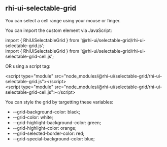 ## rhi-ui-selectable-grid

<p>You can select a cell range using your mouse or finger.</p>
<p>You can import the custom element via JavaScript:</p>
<p class="import">
    import { RhiUiSelectableGrid } from '@rhi-ui/selectable-grid/rhi-ui-selectable-grid.js';
    <br/>
    import { RhiUiSelectableGrid } from '@rhi-ui/selectable-grid/rhi-ui-selectable-grid-cell.js';
</p>
<p>OR using a script tag:</p>
<p class="import">
    &lt;script  type="module" src="node_modules/@rhi-ui/selectable-grid/rhi-ui-selectable-grid.js"&gt;&lt;/script&gt;
    <br/>
    &lt;script  type="module" src="node_modules/@rhi-ui/selectable-grid/rhi-ui-selectable-grid-cell.js"&gt;&lt;/script&gt;
</p>
You can style the grid by targetting these variables:
<ul>
    <li>--grid-background-color: black;</li>
    <li>--grid-color: white;</li>
    <li>--grid-highlight-background-color: green;</li>
    <li>--grid-highlight-color: orange;</li>
    <li>--grid-selected-border-color: red;</li>
    <li>--grid-special-background-color: blue;</li>
</ul>